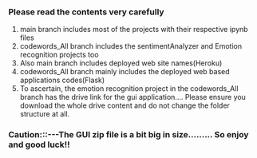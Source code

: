 ### Please read the contents very carefully
1. main branch includes most of the projects with their respective ipynb files
2. codewords_All branch includes the sentimentAnalyzer and Emotion recognition projects too
3. Also main branch includes deployed web site names(Heroku)
4. codewords_All branch mainly includes the deployed web based applications codes(Flask)
5. To ascertain, the emotion recognition project in the codewords_All branch has the drive link for the gui application....
Please ensure you download the whole drive content and do not change the folder structure at all.
### Caution:::---The GUI zip file is a bit big in size......... So enjoy and good luck!!

